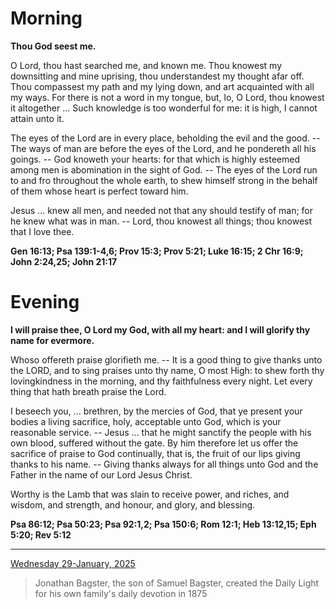 # Morning

**Thou God seest me.**
 
O Lord, thou hast searched me, and known me. Thou knowest my downsitting and mine uprising, thou understandest my thought afar off. Thou compassest my path and my lying down, and art acquainted with all my ways. For there is not a word in my tongue, but, lo, O Lord, thou knowest it altogether ... Such knowledge is too wonderful for me: it is high, I cannot attain unto it.
 
The eyes of the Lord are in every place, beholding the evil and the good. -- The ways of man are before the eyes of the Lord, and he pondereth all his goings. -- God knoweth your hearts: for that which is highly esteemed among men is abomination in the sight of God. -- The eyes of the Lord run to and fro throughout the whole earth, to shew himself strong in the behalf of them whose heart is perfect toward him.
 
Jesus ... knew all men, and needed not that any should testify of man; for he knew what was in man. -- Lord, thou knowest all things; thou knowest that I love thee.  

**Gen 16:13; Psa 139:1-4,6; Prov 15:3; Prov 5:21; Luke 16:15; 2 Chr 16:9; John 2:24,25; John 21:17**

# Evening

**I will praise thee, O Lord my God, with all my heart: and I will glorify thy name for evermore.**
 
Whoso offereth praise glorifieth me. -- It is a good thing to give thanks unto the LORD, and to sing praises unto thy name, O most High: to shew forth thy lovingkindness in the morning, and thy faithfulness every night. Let every thing that hath breath praise the Lord.
 
I beseech you, ... brethren, by the mercies of God, that ye present your bodies a living sacrifice, holy, acceptable unto God, which is your reasonable service. -- Jesus ... that he might sanctify the people with his own blood, suffered without the gate. By him therefore let us offer the sacrifice of praise to God continually, that is, the fruit of our lips giving thanks to his name. -- Giving thanks always for all things unto God and the Father in the name of our Lord Jesus Christ.
 
Worthy is the Lamb that was slain to receive power, and riches, and wisdom, and strength, and honour, and glory, and blessing.  

**Psa 86:12; Psa 50:23; Psa 92:1,2; Psa 150:6; Rom 12:1; Heb 13:12,15; Eph 5:20; Rev 5:12**

---

[Wednesday 29-January, 2025](https://t.me/s/daily_light)

> Jonathan Bagster, the son of Samuel Bagster, created the Daily Light for his own family's daily devotion in 1875


